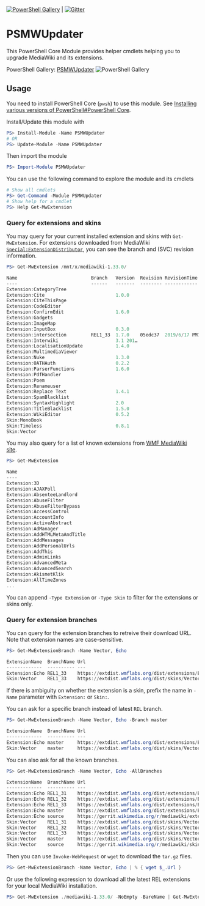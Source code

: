 [![PowerShell Gallery](https://img.shields.io/powershellgallery/v/PSMWUpdater?style=flat-square)](https://www.powershellgallery.com/packages/PSMWUpdater/) | [![Gitter](https://badges.gitter.im/CXuesong/PSMWUpdater.svg)](https://gitter.im/CXuesong/PSMWUpdater?utm_source=badge&utm_medium=badge&utm_campaign=pr-badge)

# PSMWUpdater

This PowerShell Core Module provides helper cmdlets helping you to upgrade MediaWiki and its extensions.

PowerShell Gallery: [PSMWUpdater](https://www.powershellgallery.com/packages/PSMWUpdater/) ![PowerShell Gallery](https://img.shields.io/powershellgallery/dt/PSMWUpdater?style=flat-square)

## Usage

You need to install PowerShell Core (`pwsh`) to use this module. See [Installing various versions of PowerShell#PowerShell Core](https://docs.microsoft.com/en-us/powershell/scripting/install/installing-powershell?view=powershell-6#powershell-core).

Install/Update this module with

```powershell
PS> Install-Module -Name PSMWUpdater
# OR
PS> Update-Module -Name PSMWUpdater
```

Then import the module

```powershell
PS> Import-Module PSMWUpdater
```

You can use the following command to explore the module and its cmdlets

```powershell
# Show all cmdlets
PS> Get-Command -Module PSMWUpdater
# Show help for a cmdlet
PS> Help Get-MwExtension
```

### Query for extensions and skins

You may query for your current installed extension and skins with `Get-MwExtension`. For extensions downloaded from MediaWiki [`Special:ExtensionDistributor`](https://www.mediawiki.org/wiki/Special:ExtensionDistributor), you can see the branch and (SVC) revision information.

```powershell
PS> Get-MwExtension /mnt/x/mediawiki-1.33.0/

Name                           Branch   Version  Revision RevisionTime              LocalPath
----                           ------   -------  -------- ------------              ---------
Extension:CategoryTree                                                              /mnt/x/mediawiki-1.33.0/extensions/CategoryTree
Extension:Cite                          1.0.0                                       /mnt/x/mediawiki-1.33.0/extensions/Cite
Extension:CiteThisPage                                                              /mnt/x/mediawiki-1.33.0/extensions/CiteThisPage
Extension:CodeEditor                                                                /mnt/x/mediawiki-1.33.0/extensions/CodeEditor
Extension:ConfirmEdit                   1.6.0                                       /mnt/x/mediawiki-1.33.0/extensions/ConfirmEdit
Extension:Gadgets                                                                   /mnt/x/mediawiki-1.33.0/extensions/Gadgets
Extension:ImageMap                                                                  /mnt/x/mediawiki-1.33.0/extensions/ImageMap
Extension:InputBox                      0.3.0                                       /mnt/x/mediawiki-1.33.0/extensions/InputBox
Extension:intersection         REL1_33  1.7.0    05edc37  2019/6/17 PM7:24:11       /mnt/x/mediawiki-1.33.0/extensions/intersection
Extension:Interwiki                     3.1 201…                                    /mnt/x/mediawiki-1.33.0/extensions/Interwiki
Extension:LocalisationUpdate            1.4.0                                       /mnt/x/mediawiki-1.33.0/extensions/LocalisationUpdate
Extension:MultimediaViewer                                                          /mnt/x/mediawiki-1.33.0/extensions/MultimediaViewer
Extension:Nuke                          1.3.0                                       /mnt/x/mediawiki-1.33.0/extensions/Nuke
Extension:OATHAuth                      0.2.2                                       /mnt/x/mediawiki-1.33.0/extensions/OATHAuth
Extension:ParserFunctions               1.6.0                                       /mnt/x/mediawiki-1.33.0/extensions/ParserFunctions
Extension:PdfHandler                                                                /mnt/x/mediawiki-1.33.0/extensions/PdfHandler
Extension:Poem                                                                      /mnt/x/mediawiki-1.33.0/extensions/Poem
Extension:Renameuser                                                                /mnt/x/mediawiki-1.33.0/extensions/Renameuser
Extension:Replace Text                  1.4.1                                       /mnt/x/mediawiki-1.33.0/extensions/ReplaceText
Extension:SpamBlacklist                                                             /mnt/x/mediawiki-1.33.0/extensions/SpamBlacklist
Extension:SyntaxHighlight               2.0                                         /mnt/x/mediawiki-1.33.0/extensions/SyntaxHighlight_GeSHi
Extension:TitleBlacklist                1.5.0                                       /mnt/x/mediawiki-1.33.0/extensions/TitleBlacklist
Extension:WikiEditor                    0.5.2                                       /mnt/x/mediawiki-1.33.0/extensions/WikiEditor
Skin:MonoBook                                                                       /mnt/x/mediawiki-1.33.0/skins/MonoBook
Skin:Timeless                           0.8.1                                       /mnt/x/mediawiki-1.33.0/skins/Timeless
Skin:Vector                                                                         /mnt/x/mediawiki-1.33.0/skins/Vector
```

You may also query for a list of known extensions from [WMF MediaWiki site](https://www.mediawiki.org/).

```powershell
PS> Get-MwExtension

Name
----
Extension:3D
Extension:AJAXPoll
Extension:AbsenteeLandlord
Extension:AbuseFilter
Extension:AbuseFilterBypass
Extension:AccessControl
Extension:AccountInfo
Extension:ActiveAbstract
Extension:AdManager
Extension:AddHTMLMetaAndTitle
Extension:AddMessages
Extension:AddPersonalUrls
Extension:AddThis
Extension:AdminLinks
Extension:AdvancedMeta
Extension:AdvancedSearch
Extension:AkismetKlik
Extension:AllTimeZones
...
```

You can append `-Type Extension` or `-Type Skin` to filter for the extensions or skins only.

### Query for extension branches

You can query for the extension branches to retreive their download URL. Note that extension names are case-sensitive.

```powershell
PS> Get-MwExtensionBranch -Name Vector, Echo

ExtensionName  BranchName Url
-------------  ---------- ---
Extension:Echo REL1_33    https://extdist.wmflabs.org/dist/extensions/Echo-REL1_33-f106596.tar.gz
Skin:Vector    REL1_33    https://extdist.wmflabs.org/dist/skins/Vector-REL1_33-878c1e8.tar.gz
```

If there is ambiguity on whether the extension is a skin, prefix the name in `-Name` parameter with `Extension:` or `Skin:`.

You can ask for a specific branch instead of latest `REL` branch.

```powershell
PS> Get-MwExtensionBranch -Name Vector, Echo -Branch master

ExtensionName  BranchName Url
-------------  ---------- ---
Extension:Echo master     https://extdist.wmflabs.org/dist/extensions/Echo-master-4c991af.tar.gz
Skin:Vector    master     https://extdist.wmflabs.org/dist/skins/Vector-master-bf365aa.tar.gz
```

You can also ask for all the known branches.

```powershell
PS> Get-MwExtensionBranch -Name Vector, Echo -AllBranches

ExtensionName  BranchName Url
-------------  ---------- ---
Extension:Echo REL1_31    https://extdist.wmflabs.org/dist/extensions/Echo-REL1_31-b56ec9b.tar.gz
Extension:Echo REL1_32    https://extdist.wmflabs.org/dist/extensions/Echo-REL1_32-335389f.tar.gz
Extension:Echo REL1_33    https://extdist.wmflabs.org/dist/extensions/Echo-REL1_33-f106596.tar.gz
Extension:Echo master     https://extdist.wmflabs.org/dist/extensions/Echo-master-4c991af.tar.gz
Extension:Echo source     https://gerrit.wikimedia.org/r/mediawiki/extensions/Echo.git
Skin:Vector    REL1_31    https://extdist.wmflabs.org/dist/skins/Vector-REL1_31-f0327dc.tar.gz
Skin:Vector    REL1_32    https://extdist.wmflabs.org/dist/skins/Vector-REL1_32-d3ed21a.tar.gz
Skin:Vector    REL1_33    https://extdist.wmflabs.org/dist/skins/Vector-REL1_33-878c1e8.tar.gz
Skin:Vector    master     https://extdist.wmflabs.org/dist/skins/Vector-master-bf365aa.tar.gz
Skin:Vector    source     https://gerrit.wikimedia.org/r/mediawiki/skins/Vector.git
```

Then you can use `Invoke-WebRequest` or `wget` to download the `tar.gz` files.

```powershell
PS> Get-MwExtensionBranch -Name Vector, Echo | % { wget $_.Url }
```

Or use the following expression to download all the latest REL extensions for your local MediaWiki installation.

```powershell
PS> Get-MwExtension ./mediawiki-1.33.0/ -NoEmpty -BareName | Get-MwExtensionBranch
```

